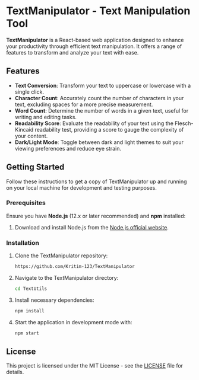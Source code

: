 # TextManipulator - Text Manipulation Tool

**TextManipulator** is a React-based web application designed to enhance your productivity through efficient text manipulation. It offers a range of features to transform and analyze your text with ease.

## Features

- **Text Conversion**: Transform your text to uppercase or lowercase with a single click.
- **Character Count**: Accurately count the number of characters in your text, excluding spaces for a more precise measurement.
- **Word Count**: Determine the number of words in a given text, useful for writing and editing tasks.
- **Readability Score**: Evaluate the readability of your text using the Flesch-Kincaid readability test, providing a score to gauge the complexity of your content.
- **Dark/Light Mode**: Toggle between dark and light themes to suit your viewing preferences and reduce eye strain.

## Getting Started

Follow these instructions to get a copy of TextManipulator up and running on your local machine for development and testing purposes.

### Prerequisites

Ensure you have **Node.js** (12.x or later recommended) and **npm** installed:

1. Download and install Node.js from the [Node.js official website](https://nodejs.org).

### Installation

1. Clone the TextManipulator repository:

    ```bash
    https://github.com/Kritim-123/TextManipulator
    ```

2. Navigate to the TextManipulator directory:

    ```bash
    cd TextUtils
    ```

3. Install necessary dependencies:

    ```bash
    npm install
    ```

4. Start the application in development mode with:

    ```bash
    npm start
    ```

## License

This project is licensed under the MIT License - see the [LICENSE](LICENSE) file for details.
